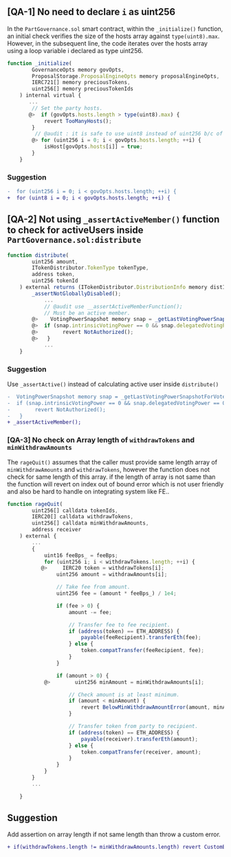 ## [QA-1] No need to declare `i` as uint256
In the `PartGovernance.sol` smart contract, within the `_initialize()` function, an initial check verifies the size of the hosts array against `type(uint8).max`. However, in the subsequent line, the code iterates over the hosts array using a loop variable i declared as type uint256. 
```js
function _initialize(
        GovernanceOpts memory govOpts,
        ProposalStorage.ProposalEngineOpts memory proposalEngineOpts,
        IERC721[] memory preciousTokens,
        uint256[] memory preciousTokenIds
    ) internal virtual {
       ...
        // Set the party hosts.
       @>  if (govOpts.hosts.length > type(uint8).max) {
            revert TooManyHosts();
        }
         // @audit : it is safe to use uint8 instead of uint256 b/c of above check
        @> for (uint256 i = 0; i < govOpts.hosts.length; ++i) {
            isHost[govOpts.hosts[i]] = true;
        }
    }
```
### Suggestion 
```diff
-  for (uint256 i = 0; i < govOpts.hosts.length; ++i) {
+  for (uint8 i = 0; i < govOpts.hosts.length; ++i) {

```
## [QA-2] Not using `_assertActiveMember()` function to check for activeUsers inside `PartGovernance.sol:distribute`
```js
function distribute(
        uint256 amount,
        ITokenDistributor.TokenType tokenType,
        address token,
        uint256 tokenId
    ) external returns (ITokenDistributor.DistributionInfo memory distInfo) {
        _assertNotGloballyDisabled();
            ...
            // @audit use __assertActiveMemberFunction();
            // Must be an active member.
        @>    VotingPowerSnapshot memory snap = _getLastVotingPowerSnapshotForVoter(msg.sender);
        @>  if (snap.intrinsicVotingPower == 0 && snap.delegatedVotingPower == 0) {
        @>        revert NotAuthorized();
        @>   }
            ...
    }

```
### Suggestion
Use `_assertActive()` instead of calculating active user inside `distribute()`
```diff
-  VotingPowerSnapshot memory snap = _getLastVotingPowerSnapshotForVoter(msg.sender);
-  if (snap.intrinsicVotingPower == 0 && snap.delegatedVotingPower == 0) {
-        revert NotAuthorized();
-   }
+ _assertActiveMember();
```
### [QA-3] No check on Array length of `withdrawTokens` and `minWithdrawAmounts`
The `rageQuit()` assumes that the caller must provide same length  array of `minWithdrawAmounts` and `withdrawTokens`, however the function does not check for same length of this array. if the length of array is not same than the function will revert on index out of bound error which is not user friendly and also be hard to handle on integrating system like FE..
```js
function rageQuit(
        uint256[] calldata tokenIds,
        IERC20[] calldata withdrawTokens,
        uint256[] calldata minWithdrawAmounts,
        address receiver
    ) external {
        ...
        {
            uint16 feeBps_ = feeBps;
            for (uint256 i; i < withdrawTokens.length; ++i) {
           @>     IERC20 token = withdrawTokens[i];
                uint256 amount = withdrawAmounts[i];

                // Take fee from amount.
                uint256 fee = (amount * feeBps_) / 1e4;

                if (fee > 0) {
                    amount -= fee;

                    // Transfer fee to fee recipient.
                    if (address(token) == ETH_ADDRESS) {
                        payable(feeRecipient).transferEth(fee);
                    } else {
                        token.compatTransfer(feeRecipient, fee);
                    }
                }

                if (amount > 0) {
            @>        uint256 minAmount = minWithdrawAmounts[i];

                    // Check amount is at least minimum.
                    if (amount < minAmount) {
                        revert BelowMinWithdrawAmountError(amount, minAmount);
                    }

                    // Transfer token from party to recipient.
                    if (address(token) == ETH_ADDRESS) {
                        payable(receiver).transferEth(amount);
                    } else {
                        token.compatTransfer(receiver, amount);
                    }
                }
            }
        }
        ...

    }

```

## Suggestion
Add assertion on array length if not same length than throw a custom error.
```diff
+ if(withdrawTokens.length != minWithdrawAmounts.length) revert CustomError();
```

